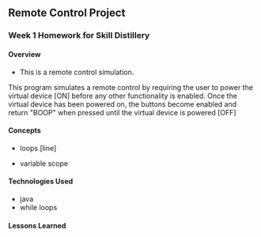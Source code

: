 ## Remote Control Project

### Week 1 Homework for Skill Distillery

#### Overview

* This is a remote control simulation.

This program simulates a remote control by requiring the user to power the virtual device [ON] before any other functionality is enabled.
Once the virtual device has been powered on, the buttons become enabled and return "BOOP" when pressed until the virtual device is powered [OFF]

#### Concepts

* loops
[line]

* variable scope

#### Technologies Used

* java
* while loops

#### Lessons Learned
